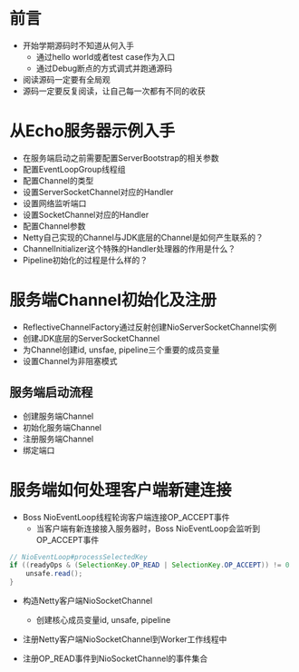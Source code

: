 # 前言

- 开始学期源码时不知道从何入手
  - 通过hello world或者test case作为入口
  - 通过Debug断点的方式调式并跑通源码
- 阅读源码一定要有全局观
- 源码一定要反复阅读，让自己每一次都有不同的收获

# 从Echo服务器示例入手

- 在服务端启动之前需要配置ServerBootstrap的相关参数
- 配置EventLoopGroup线程组
- 配置Channel的类型
- 设置ServerSocketChannel对应的Handler
- 设置网络监听端口
- 设置SocketChannel对应的Handler
- 配置Channel参数
- Netty自己实现的Channel与JDK底层的Channel是如何产生联系的？
- ChannelInitializer这个特殊的Handler处理器的作用是什么？
- Pipeline初始化的过程是什么样的？

# 服务端Channel初始化及注册

- ReflectiveChannelFactory通过反射创建NioServerSocketChannel实例
- 创建JDK底层的ServerSocketChannel
- 为Channel创建id, unsfae, pipeline三个重要的成员变量
- 设置Channel为非阻塞模式

## 服务端启动流程

- 创建服务端Channel
- 初始化服务端Channel
- 注册服务端Channel
- 绑定端口

# 服务端如何处理客户端新建连接

- Boss NioEventLoop线程轮询客户端连接OP_ACCEPT事件
  - 当客户端有新连接接入服务器时，Boss NioEventLoop会监听到OP_ACCEPT事件

```java
// NioEventLoop#processSelectedKey
if ((readyOps & (SelectionKey.OP_READ | SelectionKey.OP_ACCEPT)) != 0 || readyOps == 0) {
    unsafe.read();
}
```

- 构造Netty客户端NioSocketChannel

  - 创建核心成员变量id, unsafe, pipeline

- 注册Netty客户端NioSocketChannel到Worker工作线程中

- 注册OP_READ事件到NioSocketChannel的事件集合

  